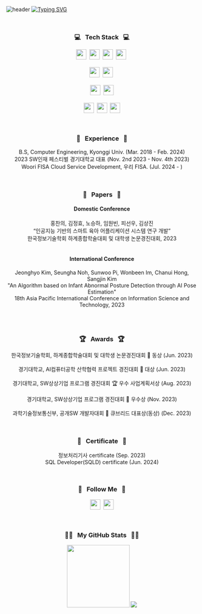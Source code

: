 ![header](https://capsule-render.vercel.app/api?type=waving&color=6994CDEE&text=&animation=twinkling&height=80)
[![Typing SVG](https://readme-typing-svg.demolab.com?font=Alkatra&weight=500&size=45&duration=4000&pause=3&color=6994CDEE&center=false&vCenter=false&multiline=true&repeat=true&width=1000&height=100&lines=Welcome+to+ChanUi's+GitHub!+👋🏻👋🏻)](https://git.io/typing-svg)
 
<div align="center">
  
<br>
<h3 align="center">💻 &nbsp Tech Stack &nbsp 💻</h3>
<p align="center">
  <img height=27em src="https://img.shields.io/badge/Java-F80000?style=flat&logo=Oracle&logoColor=white"/></a>&nbsp
  <img height=27em src="https://img.shields.io/badge/Spring-6DB33F?style=flat&logo=Spring&logoColor=white"></a>&nbsp
  <img height=27em src="https://img.shields.io/badge/Python-3766AB?style=flat&logo=Python&logoColor=white"/></a>&nbsp
  <img height=27em src="https://img.shields.io/badge/C-A8B9CC?style=flat&logo=C&logoColor=white"/></a>&nbsp
  <br><br>
  <img height=27em src="https://img.shields.io/badge/Flutter-%2302569B.svg?style=flat&logo=Flutter&logoColor=white"/></a>&nbsp
  <img height=27em src="https://img.shields.io/badge/dart-%230175C2.svg?style=flat&logo=dart&logoColor=white"></a>&nbsp
  <br><br>
  <img height=27em src="https://img.shields.io/badge/PyTorch-EE4C2C?style=flat&logo=PyTorch&logoColor=white"/></a>&nbsp
  <img height=27em src="https://img.shields.io/badge/OpenCV-5C3EE8?style=flat&logo=OpenCV&logoColor=white"/></a>
  <br><br>
  <img height=27em src="https://img.shields.io/badge/Linux-FCC624?style=flat&logo=linux&logoColor=black"/></a>&nbsp
  <img height=27em src="https://img.shields.io/badge/Git-F05032?style=flat&logo=git&logoColor=white"/></a>&nbsp
  <img height=27em src="https://img.shields.io/badge/Docker-2496ED?style=flat&logo=Docker&logoColor=white"/></a>
  <br>
</p>

<br>
<h3 align="center">🏢 &nbsp Experience &nbsp 🏢</h3>
<p align="center">
B.S, Computer Engineering, Kyonggi Univ. (Mar. 2018 - Feb. 2024)<br>
2023 SW인재 페스티벌 경기대학교 대표 (Nov. 2nd 2023 - Nov. 4th 2023)<br>
Woori FISA Cloud Service Development, 우리 FISA. (Jul. 2024 - )
</p>
<br>
<h3 align="center">📰 &nbsp Papers &nbsp 📰</h3>
<h4 align="center" style="font-weight: 700;">Domestic Conference</h4>
<p align="center">
홍찬의, 김정효, 노승하, 임원빈, 피선우, 김상진<br>“인공지능 기반의 스마트 육아 어플리케이션 시스템 연구 개발”<br>한국정보기술학회 하계종합학술대회 및 대학생 논문경진대회, 2023<br><br>
</p>
</p>
<h4 align="center" style="font-weight: 700;">International Conference</h4>
<p align="center">
Jeonghyo Kim, Seungha Noh, Sunwoo Pi, Wonbeen Im, Chanui Hong, Sangjin Kim<br>"An Algorithm based on Infant Abnormal Posture Detection through AI Pose Estimation"<br>18th Asia Pacific International Conference on Information Science and Technology, 2023<br><br>
</p>
<br>


<h3 align="center">🏆 &nbsp Awards &nbsp 🏆</h3>
<p align="center">

한국정보기술학회, 하계종합학술대회 및 대학생 논문경진대회 🥉 동상 (Jun. 2023)<br><br>
경기대학교, AI컴퓨터공학 산학협력 프로젝트 경진대회 🥇 대상 (Jun. 2023)<br><br>
경기대학교, SW상상기업 프로그램 경진대회 🏆 우수 사업계획서상 (Aug. 2023)<br><br>
경기대학교, SW상상기업 프로그램 경진대회 🥈 우수상 (Nov. 2023)<br><br>
과학기술정보통신부, 공개SW 개발자대회 🥉 큐브리드 대표상(동상) (Dec. 2023)
<!--
| <img src="https://github.com/user-attachments/assets/121cac8a-82e3-4879-9f82-1205e7131cac" width="150px"> | <img src="https://github.com/user-attachments/assets/a218a9c9-f4f2-4391-b96d-b3d1ed550b82" width="150px"> | <img src="https://github.com/user-attachments/assets/a4a4e765-39c4-4124-904f-3b9a7674f387" width="150px"> |
|:--:|:--:|:--:|
| **한국정보기술학회<br>한국정보기술학회 대학생 논문경진대회<br>🥉 동상 (Jun. 2023)** | **경기대학교<br>AI컴퓨터공학 산학협력 프로젝트 경진대회<br>🥇 대상 (Jun. 2023)** | **경기대학교<br>SW상상기업 프로그램 경진대회<br>🏆 우수 사업계획서상 (Aug. 2023)** |
-->
<!--
| <img src="https://github.com/user-attachments/assets/f5ec5d64-2d65-433e-af9c-4d54fa9394c7" width="150px"> | <img src="https://github.com/user-attachments/assets/cfb7374a-3f4d-4c7b-9509-00969bbee8cb" width="150px"> |
|:--:|:--:|
| **경기대학교<br>SW상상기업 프로그램 경진대회<br>🥈 우수상 (Nov. 2023)** | **과학기술정보통신부<br>공개SW 개발자대회<br>🥉 큐브리드 대표상(동상) (Dec. 2023)** |
-->

</p>

<br>
<h3 align="center">📜 &nbsp Certificate &nbsp 📜</h3>
<p align="center">
정보처리기사 certificate (Sep. 2023)<br>
SQL Developer(SQLD) certificate (Jun. 2024)<br>
</p>

<br>
<h3 align="center">🌈 &nbsp Follow Me &nbsp 🌈</h3>
<p align="center">
  <a href="https://velog.io/@hcu55"><img height=27em src="https://img.shields.io/badge/Tech Blog-11B48A?style=flat&logo=Vimeo&logoColor=white&link=https://velog.io/@hcu55/posts"/></a>&nbsp
  <a href="mailto:hongcu55@gmail.com"><img height=27em src="https://img.shields.io/badge/Gmail-d14836?style=flat&logo=Gmail&logoColor=white&link=hongcu55@gmail.com"/></a>
</p>
<br>
<h3 align="center">👩‍💻 &nbsp My GitHub Stats &nbsp 👩‍💻</h3>
<p align = "center">
  <img height="165em" src="https://github-readme-stats.vercel.app/api/?username=hcu55&layout=compact&cache_seconds=1800&theme=dracula" >
  <!--<img height="160em" src="https://github-readme-streak-stats.herokuapp.com/?user=hcu55&cache_seconds=1800&theme=dracula"/>-->
  <img src="https://github-readme-stats.vercel.app/api/top-langs/?username=hcu55&layout=compact&cache_seconds=1800&theme=dracula"/>
</p>


<!--
**hcu55/hcu55** is a ✨ _special_ ✨ repository because its `README.md` (this file) appears on your GitHub profile.

Here are some ideas to get you started:

- 🔭 I’m currently working on ...
- 🌱 I’m currently learning ...
- 👯 I’m looking to collaborate on ...
- 🤔 I’m looking for help with ...
- 💬 Ask me about ...
- 📫 How to reach me: ...
- 😄 Pronouns: ...
- ⚡ Fun fact: ...
-->

